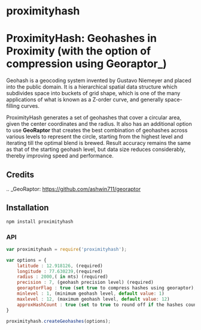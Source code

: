 # proximityhash

ProximityHash: Geohashes in Proximity (with the option of compression using Georaptor_)
=======================================================================================

Geohash is a geocoding system invented by Gustavo Niemeyer and placed into the public domain. It is a hierarchical
spatial data structure which subdivides space into buckets of grid shape, which is one of the many applications of
what is known as a Z-order curve, and generally space-filling curves.

ProximityHash generates a set of geohashes that cover a circular area, given the center coordinates and the radius.
It also has an additional option to use **GeoRaptor** that creates the best combination of geohashes across various
levels to represent the circle, starting from the highest level and iterating till the optimal blend is brewed. Result
accuracy remains the same as that of the starting geohash level, but data size reduces considerably, thereby improving
speed and performance.

## Credits

.. _GeoRaptor: https://github.com/ashwin711/georaptor


## Installation

```bash
npm install proximityhash
```


### API


```js
var proximityhash = require('proximityhash');

var options = {
    latitude : 12.918126, (required)
    longitude : 77.630239,(required)
    radius : 2000,( in mts) (required)
    precision : 7, (geohash precision level) (required)
    georaptorFlag : true (set true to compress hashes using georaptor),
    minlevel : 1, (minimum geohash level, default value: 1)
    maxlevel : 12, (maximum geohash level, default value: 12)
    approxHashCount : true (set to true to round off if the hashes count is greater than 27)
}

proximityhash.createGeohashes(options);
```





